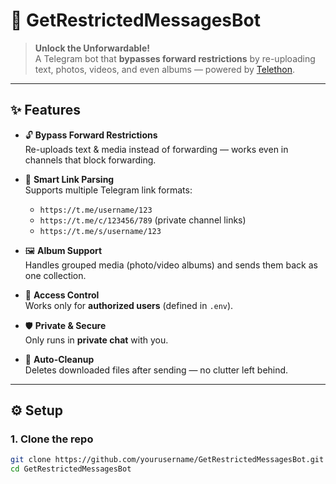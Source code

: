 # 📩 GetRestrictedMessagesBot  

> **Unlock the Unforwardable!**  
A Telegram bot that **bypasses forward restrictions** by re-uploading text, photos, videos, and even albums — powered by [Telethon](https://github.com/LonamiWebs/Telethon).  

---

## ✨ Features  

- 🔓 **Bypass Forward Restrictions**  
  Re-uploads text & media instead of forwarding — works even in channels that block forwarding.  

- 🔗 **Smart Link Parsing**  
  Supports multiple Telegram link formats:  
  - `https://t.me/username/123`  
  - `https://t.me/c/123456/789` (private channel links)  
  - `https://t.me/s/username/123`  

- 🖼 **Album Support**  
  Handles grouped media (photo/video albums) and sends them back as one collection.  

- 👤 **Access Control**  
  Works only for **authorized users** (defined in `.env`).  

- 🛡 **Private & Secure**  
  Only runs in **private chat** with you.  

- 🧹 **Auto-Cleanup**  
  Deletes downloaded files after sending — no clutter left behind.  

---

## ⚙️ Setup  

### 1. Clone the repo  
```bash
git clone https://github.com/yourusername/GetRestrictedMessagesBot.git
cd GetRestrictedMessagesBot
